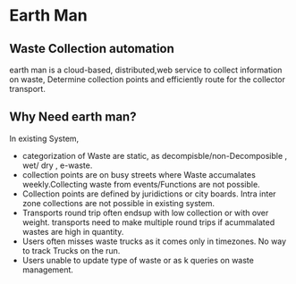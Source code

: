 # Earth Man 
## Waste Collection automation


earth man  is a cloud-based, distributed,web service to collect information on waste, Determine collection points and efficiently route for the collector transport.


## Why Need earth man?
In existing System, 
- categorization of Waste are static, as decompisble/non-Decomposible , wet/ dry , e-waste.
- collection points are on busy streets where Waste accumalates weekly.Collecting waste from events/Functions are not possible.
- Collection points are defined by juridictions or city boards. Intra  inter zone collections are not possible in existing system.
 - Transports round trip often endsup with low collection or with over weight. transports need to make multiple round trips if acummalated wastes are high in quantity.
- Users often misses waste trucks as it comes only in timezones. No way to track Trucks on the run.
- Users unable to update type of waste or as k queries on waste management.
